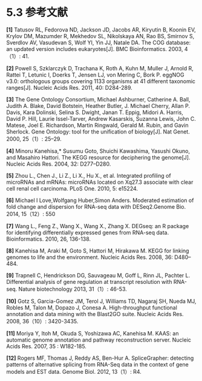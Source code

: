 # 5.3 参考文献

**[1]** Tatusov RL, Fedorova ND, Jackson JD, Jacobs AR, Kiryutin B, Koonin EV, Krylov DM, Mazumder R, Mekhedov SL, Nikolskaya AN, Rao BS, Smirnov S, Sverdlov AV, Vasudevan S, Wolf YI, Yin JJ, Natale DA. The COG database: an updated version includes eukaryotes[J]. BMC Bioinformatics. 2003, 4（1）: 41.

**[2]** Powell S, Szklarczyk D, Trachana K, Roth A, Kuhn M, Muller J, Arnold R, Rattei T, Letunic I, Doerks T, Jensen LJ, von Mering C, Bork P. eggNOG v3.0: orthologous groups covering 1133 organisms at 41 different taxonomic ranges[J]. Nucleic Acids Res. 2011, 40: D284-289.

**[3]** The Gene Ontology Consortium, Michael Ashburner, Catherine A. Ball, Judith A. Blake, David Botstein, Heather Butler, J. Michael Cherry, Allan P. Davis, Kara Dolinski, Selina S. Dwight, Janan T. Eppig, Midori A. Harris, David P. Hill, Laurie Issel-Tarver, Andrew Kasarskis, Suzanna Lewis, John C. Matese, Joel E. Richardson, Martin Ringwald, Gerald M. Rubin, and Gavin Sherlock. Gene Ontology: tool for the unification of biology[J]. Nat Genet. 2000, 25（1）: 25–29.

**[4]** Minoru Kanehisa,* Susumu Goto, Shuichi Kawashima, Yasushi Okuno, and Masahiro Hattori. The KEGG resource for deciphering the genome[J]. Nucleic Acids Res. 2004, 32: D277–D280.

**[5]** Zhou L., Chen J., Li Z., Li X., Hu X., et al. Integrated profiling of microRNAs and mRNAs: microRNAs located on Xq27.3 associate with clear cell renal cell carcinoma. PLoS One. 2010, 5: e15224.

**[6]** Michael I Love,Wolfgang Huber,Simon Anders. Moderated estimation of fold change and dispersion for RNA-seq data with DESeq2.Genome Bio. 2014, 15（12）: 550

**[7]** Wang L., Feng Z., Wang X., Wang X., Zhang X. DEGseq: an R package for identifying differentially expressed genes from RNA-seq data. Bioinformatics. 2010, 26, 136-138.

**[8]** Kanehisa M, Araki M, Goto S, Hattori M, Hirakawa M. KEGG for linking genomes to life and the environment. Nucleic Acids Res. 2008, 36: D480–484.

**[9]** Trapnell C, Hendrickson DG, Sauvageau M, Goff L, Rinn JL, Pachter L. Differential analysis of gene regulation at transcript resolution with RNA-seq. Nature biotechnology 2013, 31（1）: 46-53.

**[10]** Gotz S, Garcia-Gomez JM, Terol J, Williams TD, Nagaraj SH, Nueda MJ, Robles M, Talon M, Dopazo J, Conesa A. High-throughput functional annotation and data mining with the Blast2GO suite. Nucleic Acids Res. 2008, 36（10）: 3420-3435.

**[11]** Moriya Y, Itoh M, Okuda S, Yoshizawa AC, Kanehisa M. KAAS: an automatic genome annotation and pathway reconstruction server. Nucleic Acids Res. 2007, 35 : W182-185.

**[12]** Rogers MF, Thomas J, Reddy AS, Ben-Hur A. SpliceGrapher: detecting patterns of alternative splicing from RNA-Seq data in the context of gene models and EST data. Genome Biol. 2012, 13（1）: R4.